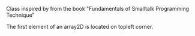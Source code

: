 Class inspired by from the book "Fundamentals of Smalltalk Programming Technique"


The first element of an array2D is located on topleft corner.